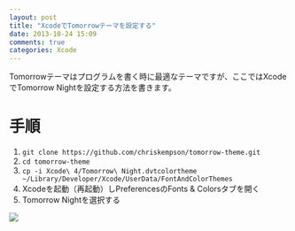 ```yaml
---
layout: post
title: "XcodeでTomorrowテーマを設定する"
date: 2013-10-24 15:09
comments: true
categories: Xcode
---
```


Tomorrowテーマはプログラムを書く時に最適なテーマですが、ここではXcodeでTomorrow Nightを設定する方法を書きます。

# 手順
1. `git clone https://github.com/chriskempson/tomorrow-theme.git`
1. `cd tomorrow-theme`
1. `cp -i Xcode\ 4/Tomorrow\ Night.dvtcolortheme ~/Library/Developer/Xcode/UserData/FontAndColorThemes`
1. Xcodeを起動（再起動）しPreferencesのFonts & Colorsタブを開く
1. Tomorrow Nightを選択する

![](/images/2013-10-24/tomorrownight.png)

